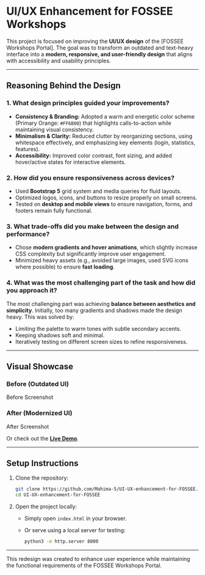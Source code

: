 # UI/UX Enhancement for FOSSEE Workshops

This project is focused on improving the **UI/UX design** of the [FOSSEE Workshops Portal].
The goal was to transform an outdated and text-heavy interface into a **modern, responsive, and user-friendly design** that aligns with accessibility and usability principles.

---

## Reasoning Behind the Design

### 1. What design principles guided your improvements?

* **Consistency & Branding:** Adopted a warm and energetic color scheme (Primary Orange: `#FF6B00`) that highlights calls-to-action while maintaining visual consistency.
* **Minimalism & Clarity:** Reduced clutter by reorganizing sections, using whitespace effectively, and emphasizing key elements (login, statistics, features).
* **Accessibility:** Improved color contrast, font sizing, and added hover/active states for interactive elements.

### 2. How did you ensure responsiveness across devices?

* Used **Bootstrap 5** grid system and media queries for fluid layouts.
* Optimized logos, icons, and buttons to resize properly on small screens.
* Tested on **desktop and mobile views** to ensure navigation, forms, and footers remain fully functional.

### 3. What trade-offs did you make between the design and performance?

* Chose **modern gradients and hover animations**, which slightly increase CSS complexity but significantly improve user engagement.
* Minimized heavy assets (e.g., avoided large images, used SVG icons where possible) to ensure **fast loading**.

### 4. What was the most challenging part of the task and how did you approach it?

The most challenging part was achieving **balance between aesthetics and simplicity**. Initially, too many gradients and shadows made the design heavy. This was solved by:

* Limiting the palette to warm tones with subtle secondary accents.
* Keeping shadows soft and minimal.
* Iteratively testing on different screen sizes to refine responsiveness.

---

## Visual Showcase

### Before (Outdated UI)

Before Screenshot

### After (Modernized UI)

After Screenshot

Or check out the **[Live Demo](https://mahima-5.github.io/UI-UX-enhancement-for-FOSSEE/)**.

---

## Setup Instructions

1. Clone the repository:

   ```bash
   git clone https://github.com/Mahima-5/UI-UX-enhancement-for-FOSSEE.git
   cd UI-UX-enhancement-for-FOSSEE
   ```

2. Open the project locally:

   * Simply open `index.html` in your browser.
   * Or serve using a local server for testing:

     ```bash
     python3 -m http.server 8000
     ```
---
This redesign was created to enhance user experience while maintaining the functional requirements of the FOSSEE Workshops Portal.

